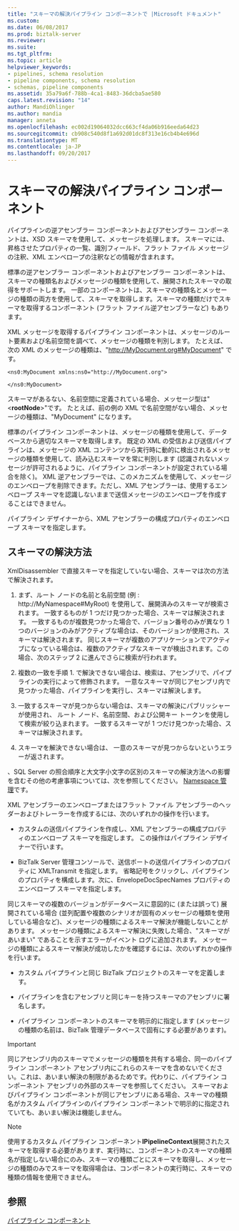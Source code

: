 ```yaml
---
title: "スキーマの解決パイプライン コンポーネントで |Microsoft ドキュメント"
ms.custom: 
ms.date: 06/08/2017
ms.prod: biztalk-server
ms.reviewer: 
ms.suite: 
ms.tgt_pltfrm: 
ms.topic: article
helpviewer_keywords:
- pipelines, schema resolution
- pipeline components, schema resolution
- schemas, pipeline components
ms.assetid: 35a79a6f-788b-4ca1-8483-36dcba5ae580
caps.latest.revision: "14"
author: MandiOhlinger
ms.author: mandia
manager: anneta
ms.openlocfilehash: ec002d19064032dcc663cf4da06b916eeda64d23
ms.sourcegitcommit: cb908c540d8f1a692d01dc8f313e16cb4b4e696d
ms.translationtype: MT
ms.contentlocale: ja-JP
ms.lasthandoff: 09/20/2017
---
```

# <a name="schema-resolution-in-pipeline-components"></a>スキーマの解決パイプライン コンポーネント
パイプラインの逆アセンブラー コンポーネントおよびアセンブラー コンポーネントは、XSD スキーマを使用して、メッセージを処理します。 スキーマには、昇格させたプロパティの一覧、識別フィールド、フラット ファイル メッセージの注釈、XML エンベロープの注釈などの情報が含まれます。  
  
 標準の逆アセンブラー コンポーネントおよびアセンブラー コンポーネントは、スキーマの種類名およびメッセージの種類を使用して、展開されたスキーマの取得をサポートします。 一部のコンポーネントは、スキーマの種類名とメッセージの種類の両方を使用して、スキーマを取得します。スキーマの種類だけでスキーマを取得するコンポーネント (フラット ファイル逆アセンブラーなど) もあります。  
  
 XML メッセージを取得するパイプライン コンポーネントは、メッセージのルート要素および名前空間を調べて、メッセージの種類を判別します。 たとえば、次の XML のメッセージの種類は、"http://MyDocument.org#MyDocument" です。  
  
```  
<ns0:MyDocument xmlns:ns0="http://MyDocument.org">  
  
</ns0:MyDocument>  
```  
  
 スキーマがあるない、名前空間に定義されている場合、メッセージ型は"\<**rootNode**>"です。 たとえば、前の例の XML で名前空間がない場合、メッセージの種類は、"MyDocument" になります。  
  
 標準のパイプライン コンポーネントは、メッセージの種類を使用して、データベースから適切なスキーマを取得します。 既定の XML の受信および送信パイプラインは、メッセージの XML コンテンツから実行時に動的に検出されるメッセージの種類を使用して、読み込むスキーマを常に判別します (認識されないメッセージが許可されるように、パイプライン コンポーネントが設定されている場合を除く)。 XML 逆アセンブラーでは、このメカニズムを使用して、メッセージのエンベロープを削除できます。ただし、XML アセンブラーは、使用するエンベロープ スキーマを認識しないままで送信メッセージのエンベロープを作成することはできません。  
  
 パイプライン デザイナーから、XML アセンブラーの構成プロパティのエンベロープ スキーマを指定します。  
  
## <a name="how-schemas-are-resolved"></a>スキーマの解決方法  
 XmlDisassembler で直接スキーマを指定していない場合、スキーマは次の方法で解決されます。  
  
1.  まず、ルート ノードの名前と名前空間 (例 : http://MyNamespace#MyRoot) を使用して、展開済みのスキーマが検索されます。 一致するものが 1 つだけ見つかった場合、スキーマは解決されます。 一致するものが複数見つかった場合で、バージョン番号のみが異なり 1 つのバージョンのみがアクティブな場合は、そのバージョンが使用され、スキーマは解決されます。 同じスキーマが複数のアプリケーションでアクティブになっている場合は、複数のアクティブなスキーマが検出されます。この場合、次のステップ 2 に進んでさらに検索が行われます。  
  
2.  複数の一致を手順 1. で解決できない場合は、検索は、アセンブリで、パイプラインの実行によって修飾されます。 一意なスキーマが同じアセンブリ内で見つかった場合、パイプラインを実行し、スキーマは解決します。  
  
3.  一致するスキーマが見つからない場合は、スキーマの解決にパブリッシャーが使用され、 ルート ノード、名前空間、および公開キー トークンを使用して検索が絞り込まれます。 一致するスキーマが 1 つだけ見つかった場合、スキーマは解決されます。  
  
4.  スキーマを解決できない場合は、 一意のスキーマが見つからないというエラーが返されます。  
  
 、SQL Server の照合順序と大文字小文字の区別のスキーマの解決方法への影響を含むその他の考慮事項については、次を参照してください。 [Namespace 管理](../core/namespace-management.md)です。  
  
 XML アセンブラーのエンベロープまたはフラット ファイル アセンブラーのヘッダーおよびトレーラーを作成するには、次のいずれかの操作を行います。  
  
-   カスタムの送信パイプラインを作成し、XML アセンブラーの構成プロパティのエンベロープ スキーマを指定します。 この操作はパイプライン デザイナーで行います。  
  
-   BizTalk Server 管理コンソールで、送信ポートの送信パイプラインのプロパティに XMLTransmit を指定します。 省略記号をクリックし、パイプラインのプロパティを構成します。次に、EnvelopeDocSpecNames プロパティのエンベロープ スキーマを指定します。  
  
 同じスキーマの複数のバージョンがデータベースに意図的に (または誤って) 展開されている場合 (並列配置や複数のシナリオが固有のメッセージの種類を使用している場合など)、メッセージの種類によるスキーマ解決が機能しないことがあります。 メッセージの種類によるスキーマ解決に失敗した場合、"スキーマがあいまい" であることを示すエラーがイベント ログに追加されます。 メッセージの種類によるスキーマ解決が成功したかを確認するには、次のいずれかの操作を行います。  
  
-   カスタム パイプラインと同じ BizTalk プロジェクトのスキーマを定義します。  
  
-   パイプラインを含むアセンブリと同じキーを持つスキーマのアセンブリに署名します。  
  
-   パイプライン コンポーネントのスキーマを明示的に指定します (メッセージの種類の名前は、BizTalk 管理データベースで固有にする必要があります)。  
  
> [!IMPORTANT]
>  同じアセンブリ内のスキーマでメッセージの種類を共有する場合、同一のパイプライン コンポーネント アセンブリ内にこれらのスキーマを含めないでください。これは、あいまい解決の制限があるためです。代わりに、パイプライン コンポーネント アセンブリの外部のスキーマを参照してください。 スキーマおよびパイプライン コンポーネントが同じアセンブリにある場合、スキーマの種類名がカスタム パイプラインのパイプライン コンポーネントで明示的に指定されていても、あいまい解決は機能しません。  
  
> [!NOTE]
>  使用するカスタム パイプライン コンポーネント**IPipelineContext**展開されたスキーマを取得する必要があります、実行時に、コンポーネントのスキーマの種類名が指定しない場合にのみ、スキーマの種類ごとにスキーマを取得し、メッセージの種類のみでスキーマを取得場合は、コンポーネントの実行時に、スキーマの種類の情報を使用できません。  
  
## <a name="see-also"></a>参照  
 [パイプライン コンポーネント](../core/pipeline-components.md)